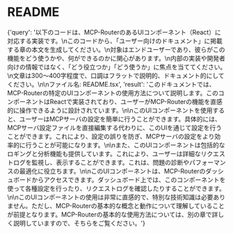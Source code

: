 # README

{'query': '以下のコードは、MCP-RouterのあるUIコンポーネント（React）に対応する実装です。\nこのコードから、「ユーザー向けのドキュメント」に掲載する章の本文を生成してください。\n対象はエンドユーザーであり、彼らがこの機能をどう使うかや、何ができるのかに関心があります。\n内部の実装や開発者向けの情報ではなく、「どう役立つか」「どう使うか」に焦点を当ててください。\n文章は300〜400字程度で、口調はフラットで説明的、ドキュメント的にしてください。\n\nファイル名: README.tsx', 'result': 'このドキュメントでは、MCP-Routerの特定のUIコンポーネントの使用方法について説明します。このコンポーネントはReactで実装されており、ユーザーがMCP-Routerの機能を直感的に操作できるように設計されています。\n\nこのUIコンポーネントを使用すると、ユーザーはMCPサーバの設定を簡単に行うことができます。具体的には、MCPサーバ設定ファイルを直接編集する代わりに、このUIを通じて設定を行うことができます。これにより、設定の誤りを防ぎ、MCPサーバの設定をより効率的に行うことが可能になります。\n\nまた、このUIコンポーネントは包括的なロギングと分析機能も提供しています。これにより、ユーザーは詳細なリクエストログを監視し、表示することができます。これは、問題の診断やパフォーマンスの最適化に役立ちます。\n\nこのUIコンポーネントは、MCP-Routerのダッシュボードからアクセスできます。ダッシュボード上では、このコンポーネントを使って各種設定を行ったり、リクエストログを確認したりすることができます。\n\nこのUIコンポーネントの使用は非常に直感的で、特別な技術知識は必要ありません。ただし、MCP-Routerの基本的な概念と動作について理解していることが前提となります。MCP-Routerの基本的な使用方法については、別の章で詳しく説明していますので、そちらをご覧ください。'}